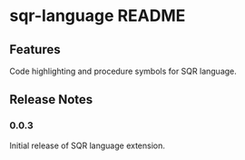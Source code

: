 # sqr-language README

## Features

Code highlighting and procedure symbols for SQR language.

## Release Notes

### 0.0.3

Initial release of SQR language extension.